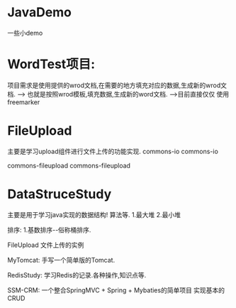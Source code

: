 # JavaDemo

一些小demo

# WordTest项目:
项目需求是使用提供的wrod文档,在需要的地方填充对应的数据,生成新的wrod文档.
--> 也就是按照wrod模板,填充数据,生成新的word文档.
-->目前直接仅仅 使用freemarker




# FileUpload
主要是学习upload组件进行文件上传的功能实现.
<groupId>commons-io</groupId>
<artifactId>commons-io</artifactId>

<groupId>commons-fileupload</groupId>
<artifactId>commons-fileupload</artifactId>


# DataStruceStudy 
主要是用于学习java实现的数据结构!
算法等.
1.最大堆
2.最小堆


排序:
1.基数排序--俗称桶排序.   



FileUpload 
文件上传的实例

MyTomcat:
手写一个简单版的Tomcat.

RedisStudy:
学习Redis的记录.各种操作,知识点等.

SSM-CRM:
一个整合SpringMVC + Spring + Mybaties的简单项目
实现基本的CRUD


